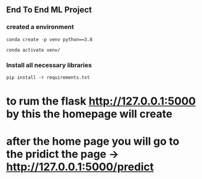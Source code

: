 ## End To End ML Project

### created a environment
```
conda create -p venv python==3.8

conda activate venv/
```
### Install all necessary libraries
```
pip install -r requirements.txt
```
# to rum the flask http://127.0.0.1:5000  by this the homepage will create 
# after the home page you will go to the pridict the page -> http://127.0.0.1:5000/predict
